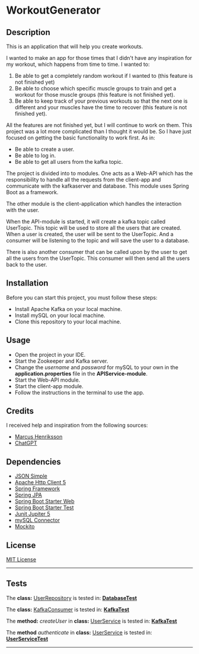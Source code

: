 # WorkoutGenerator

## Description

This is an application that will help you create workouts.

I wanted to make an app for those times that I didn't have any inspiration for my workout, which happens from time to time.
I wanted to:
1. Be able to get a completely random workout if I wanted to (this feature is not finished yet)
2. Be able to choose which specific muscle groups to train and get a workout for those muscle groups (this feature is not finished yet).
3. Be able to keep track of your previous workouts so that the next one is different and your muscles have the time to recover (this feature is not finished yet).

All the features are not finished yet, but I will continue to work on them. This project was a lot more complicated than I thought it would be.
So I have just focused on getting the basic functionality to work first. As in:
- Be able to create a user.
- Be able to log in.
- Be able to get all users from the kafka topic.

The project is divided into to modules. 
One acts as a Web-API which has the responsibility to handle all the requests from the client-app and communicate with the kafkaserver and database.
This module uses Spring Boot as a framework.

The other module is the client-application which handles the interaction with the user.

When the API-module is started, it will create a kafka topic called UserTopic. This topic will be used to store all the users that are created.
When a user is created, the user will be sent to the UserTopic. And a consumer will be listening to the topic and will save the user to a database.

There is also another consumer that can be called upon by the user to get all the users from the UserTopic. 
This consumer will then send all the users back to the user.


## Installation

Before you can start this project, you must follow these steps:

- Install Apache Kafka on your local machine.
- Install mySQL on your local machine.
- Clone this repository to your local machine.


## Usage

- Open the project in your IDE.
- Start the Zookeeper and Kafka server.
- Change the *username* and *password* for mySQL to your own in the **application.properties** file in the **APIService-module**.
- Start the Web-API module.
- Start the client-app module.
- Follow the instructions in the terminal to use the app.


## Credits

I received help and inspiration from the following sources:

* [Marcus Henriksson](https://github.com/MarcusRestoryAi)
* [ChatGPT](https://openAI.com)

## Dependencies

* [JSON Simple](https://mvnrepository.com/artifact/com.googlecode.json-simple/json-simple)
* [Apache Http Client 5](https://mvnrepository.com/artifact/org.apache.httpcomponents.client5/httpclient5)
* [Spring Framework](https://mvnrepository.com/artifact/org.springframework.kafka/spring-kafka/3.0.11)
* [Spring JPA](https://mvnrepository.com/artifact/org.springframework.boot/spring-boot-starter-data-jpa/3.1.4)
* [Spring Boot Starter Web](https://mvnrepository.com/artifact/org.springframework.boot/spring-boot-starter-web/3.1.4)
* [Spring Boot Starter Test](https://mvnrepository.com/artifact/org.springframework.boot/spring-boot-starter-test/3.1.4)
* [Junit Jupiter 5](https://mvnrepository.com/artifact/org.junit.jupiter/junit-jupiter/5.7.0)
* [mySQL Connector](https://mvnrepository.com/artifact/mysql/mysql-connector-java/8.0.23)
* [Mockito](https://mvnrepository.com/artifact/org.mockito/mockito-core/3.11.2)


## License

[MIT License](https://choosealicense.com/licenses/mit/)

---


## Tests


The **class:** [UserRepository](APIService/src/main/java/fredrikkodar/repository/UserRepository.java)
is tested in: **[DatabaseTest](APIService/src/test/java/fredrikkodar/DatabaseTest.java)**

The **class:** [KafkaConsumer](ClientApplication/src/main/java/fredrikkodar/kafka/KafkaConsumer.java) is tested in: **[KafkaTest](ClientApplication/src/test/java/fredrikkodar/kafka/KafkaTest.java)**

The **method:** *createUser* in **class:** 
[UserService](ClientApplication/src/main/java/fredrikkodar/service/UserService.java)
is tested in: **[KafkaTest](ClientApplication/src/test/java/fredrikkodar/kafka/KafkaTest.java)**

The **method** *authenticate* in **class:** [UserService](ClientApplication/src/main/java/fredrikkodar/service/UserService.java)
is tested in: **[UserServiceTest](ClientApplication/src/test/java/fredrikkodar/service/UserServiceTest.java)**


---

